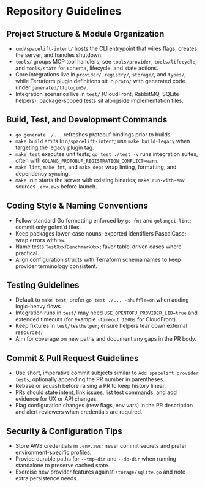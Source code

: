 # Repository Guidelines

## Project Structure & Module Organization
- `cmd/spacelift-intent/` hosts the CLI entrypoint that wires flags, creates the server, and handles shutdown.
- `tools/` groups MCP tool handlers; see `tools/provider`, `tools/lifecycle`, and `tools/state` for schema, lifecycle, and state actions.
- Core integrations live in `provider/`, `registry/`, `storage/`, and `types/`, while Terraform plugin definitions sit in `proto/` with generated code under `generated/tfplugin5/`.
- Integration scenarios live in `test/` (CloudFront, RabbitMQ, SQLite helpers); package-scoped tests sit alongside implementation files.

## Build, Test, and Development Commands
- `go generate ./...` refreshes protobuf bindings prior to builds.
- `make build` emits `bin/spacelift-intent`; use `make build-legacy` when targeting the legacy plugin tag.
- `make test` executes unit tests; `go test ./test -v` runs integration suites, often with `GOLANG_PROTOBUF_REGISTRATION_CONFLICT=warn`.
- `make lint`, `make fmt`, and `make deps` wrap linting, formatting, and dependency syncing.
- `make run` starts the server with existing binaries; `make run-with-env` sources `.env.aws` before launch.

## Coding Style & Naming Conventions
- Follow standard Go formatting enforced by `go fmt` and `golangci-lint`; commit only gofmt’d files.
- Keep packages lower-case nouns; exported identifiers PascalCase; wrap errors with `%w`.
- Name tests `TestXxx`/`BenchmarkXxx`; favor table-driven cases where practical.
- Align configuration structs with Terraform schema names to keep provider terminology consistent.

## Testing Guidelines
- Default to `make test`; prefer `go test ./... -shuffle=on` when adding logic-heavy flows.
- Integration runs in `test/` may need `USE_OPENTOFU_PROVIDER_LIB=true` and extended timeouts (for example `-timeout 1000s` for CloudFront).
- Keep fixtures in `test/testhelper`; ensure helpers tear down external resources.
- Aim for coverage on new paths and document any gaps in the PR body.

## Commit & Pull Request Guidelines
- Use short, imperative commit subjects similar to `Add spacelift provider tests`, optionally appending the PR number in parentheses.
- Rebase or squash before raising a PR to keep history linear.
- PRs should state intent, link issues, list test commands, and add evidence for UX or API changes.
- Flag configuration changes (new flags, env vars) in the PR description and alert reviewers when credentials are required.

## Security & Configuration Tips
- Store AWS credentials in `.env.aws`; never commit secrets and prefer environment-specific profiles.
- Provide durable paths for `--tmp-dir` and `--db-dir` when running standalone to preserve cached state.
- Exercise new provider features against `storage/sqlite.go` and note extra persistence needs.
